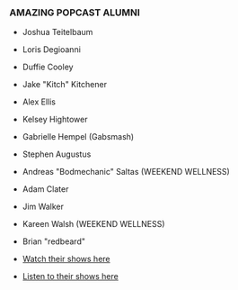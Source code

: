 ### AMAZING POPCAST ALUMNI
* Joshua Teitelbaum
* Loris Degioanni 
* Duffie Cooley
* Jake "Kitch" Kitchener
* Alex Ellis
* Kelsey Hightower
* Gabrielle Hempel (Gabsmash)
* Stephen Augustus
* Andreas "Bodmechanic" Saltas (WEEKEND WELLNESS)
* Adam Clater
* Jim Walker
* Kareen Walsh (WEEKEND WELLNESS)
* Brian "redbeard"

* [Watch their shows here](http://bit.ly/35MXfte)
* [Listen to their shows here](http://bit.ly/3fC7sxd)
